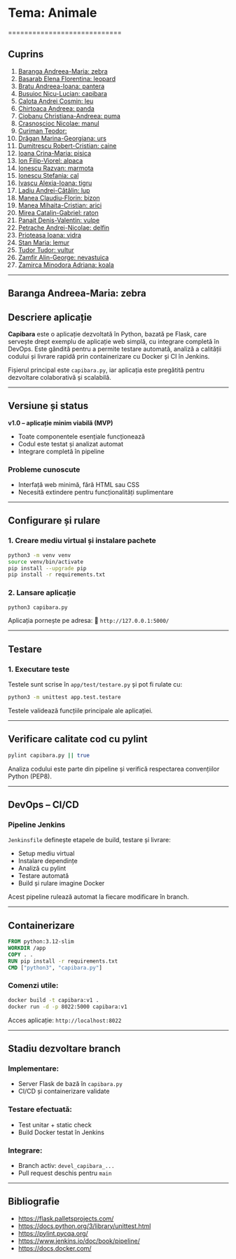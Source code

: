 # Tema: Animale
============================

## Cuprins
1. [Baranga Andreea-Maria: zebra](#zebra)
2. [Basarab Elena Florentina: leopard](#leopard)
3. [Bratu Andreea-Ioana: pantera](#pantera)
4. [Busuioc Nicu-Lucian: capibara](#capibara)
5. [Calota Andrei Cosmin: leu](#leu)
6. [Chirtoaca Andreea: panda](#panda)
7. [Ciobanu Christiana-Andreea: puma](#puma)
8. [Crasnoșcioc Nicolae: manul](#manul)
9. [Curiman Teodor: ](#containerizare)
10. [Drăgan Marina-Georgiana: urs](#uss)
11. [Dumitrescu Robert-Cristian: caine](#caine)
12. [Ioana Crina-Maria: pisica](#pisica)
13. [Ion Filip-Viorel: alpaca](#alpaca)
14. [Ionescu Razvan: marmota](#marmota)
15. [Ionescu Ștefania: cal](#cal)
16. [Ivașcu Alexia-Ioana: tigru](#tigru)
17. [Ladiu Andrei-Cătălin: lup](#lup)
18. [Manea Claudiu-Florin: bizon](#bizon)
19. [Manea Mihaita-Cristian: arici](#arici)
20. [Mirea Catalin-Gabriel: raton](#raton)
21. [Panait Denis-Valentin: vulpe](#vulpe)
22. [Petrache Andrei-Nicolae: delfin](#delfin)
23. [Prioteasa Ioana: vidra](#vidra)
24. [Stan Maria: lemur](#lemur)
25. [Tudor Tudor: vultur](#vultur)
26. [Zamfir Alin-George: nevastuica](#nevastuica)
27. [Zamirca Minodora Adriana: koala](#koala)

---

## Baranga Andreea-Maria: zebra

 ## Descriere aplicație

**Capibara** este o aplicație dezvoltată în Python, bazată pe Flask, care servește drept exemplu de aplicație web simplă, cu integrare completă în DevOps. Este gândită pentru a permite testare automată, analiză a calității codului și livrare rapidă prin containerizare cu Docker și CI în Jenkins.

Fișierul principal este `capibara.py`, iar aplicația este pregătită pentru dezvoltare colaborativă și scalabilă.

---

## Versiune și status
**v1.0 – aplicație minim viabilă (MVP)**
- Toate componentele esențiale funcționează
- Codul este testat și analizat automat
- Integrare completă în pipeline

### Probleme cunoscute
- Interfață web minimă, fără HTML sau CSS
- Necesită extindere pentru funcționalități suplimentare

---

## Configurare și rulare

### 1. Creare mediu virtual și instalare pachete

```bash
python3 -m venv venv
source venv/bin/activate
pip install --upgrade pip
pip install -r requirements.txt
```

### 2. Lansare aplicație

```bash
python3 capibara.py
```

Aplicația pornește pe adresa:
📍 `http://127.0.0.1:5000/`

---

## Testare

### 1. Executare teste

Testele sunt scrise în `app/test/testare.py` și pot fi rulate cu:

```bash
python3 -m unittest app.test.testare
```

Testele validează funcțiile principale ale aplicației.

---

## Verificare calitate cod cu pylint

```bash
pylint capibara.py || true
```

Analiza codului este parte din pipeline și verifică respectarea convențiilor Python (PEP8).

---

## DevOps – CI/CD

### Pipeline Jenkins

`Jenkinsfile` definește etapele de build, testare și livrare:

- Setup mediu virtual
- Instalare dependințe
- Analiză cu pylint
- Testare automată
- Build și rulare imagine Docker

Acest pipeline rulează automat la fiecare modificare în branch.

---

## Containerizare

```dockerfile
FROM python:3.12-slim
WORKDIR /app
COPY . .
RUN pip install -r requirements.txt
CMD ["python3", "capibara.py"]
```

### Comenzi utile:

```bash
docker build -t capibara:v1 .
docker run -d -p 8022:5000 capibara:v1
```

Acces aplicație: `http://localhost:8022`

---

## Stadiu dezvoltare branch

### Implementare:
- Server Flask de bază în `capibara.py`
- CI/CD și containerizare validate

### Testare efectuată:
- Test unitar + static check
- Build Docker testat în Jenkins

### Integrare:
- Branch activ: `devel_capibara_...`
- Pull request deschis pentru `main`

---

## Bibliografie

- https://flask.palletsprojects.com/
- https://docs.python.org/3/library/unittest.html
- https://pylint.pycqa.org/
- https://www.jenkins.io/doc/book/pipeline/
- https://docs.docker.com/
